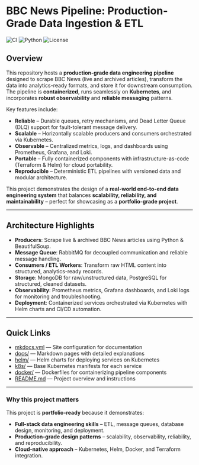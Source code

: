 # BBC News Pipeline: Production-Grade Data Ingestion & ETL
![CI](https://github.com/Rahul-404/bbc_news_etl_pipeline/actions/workflows/publish-docs.yml/badge.svg)
![Python](https://img.shields.io/badge/python-3.11-blue)
![License](https://img.shields.io/github/license/Rahul-404/bbc_news_etl_pipeline)


## Overview

This repository hosts a **production-grade data engineering pipeline** designed to scrape BBC News (live and archived articles), transform the data into analytics-ready formats, and store it for downstream consumption. The pipeline is **containerized**, runs seamlessly on **Kubernetes**, and incorporates **robust observability** and **reliable messaging** patterns.

Key features include:

* **Reliable** – Durable queues, retry mechanisms, and Dead Letter Queue (DLQ) support for fault-tolerant message delivery.
* **Scalable** – Horizontally scalable producers and consumers orchestrated via Kubernetes.
* **Observable** – Centralized metrics, logs, and dashboards using Prometheus, Grafana, and Loki.
* **Portable** – Fully containerized components with infrastructure-as-code (Terraform & Helm) for cloud portability.
* **Reproducible** – Deterministic ETL pipelines with versioned data and modular architecture.

This project demonstrates the design of a **real-world end-to-end data engineering system** that balances **scalability, reliability, and maintainability** – perfect for showcasing as a **portfolio-grade project**.

---

## Architecture Highlights

* **Producers**: Scrape live & archived BBC News articles using Python & BeautifulSoup.
* **Message Queue**: RabbitMQ for decoupled communication and reliable message handling.
* **Consumers / ETL Workers**: Transform raw HTML content into structured, analytics-ready records.
* **Storage**: MongoDB for raw/unstructured data, PostgreSQL for structured, cleaned datasets.
* **Observability**: Prometheus metrics, Grafana dashboards, and Loki logs for monitoring and troubleshooting.
* **Deployment**: Containerized services orchestrated via Kubernetes with Helm charts and CI/CD automation.

<!-- *Optional:* Tracing can be added for end-to-end observability of pipeline execution. -->

---

## Quick Links

* [mkdocs.yml](https://github.com/Rahul-404/bbc_news_etl_pipeline/blob/main/mkdocs.yml) — Site configuration for documentation
* [docs/](https://github.com/Rahul-404/bbc_news_etl_pipeline/tree/main/docs) — Markdown pages with detailed explanations
* [helm/](#) — Helm charts for deploying services on Kubernetes
* [k8s/](#) — Base Kubernetes manifests for each service
* [docker/](#) — Dockerfiles for containerizing pipeline components
* [README.md](https://github.com/Rahul-404/bbc_news_etl_pipeline/blob/main/README.md) — Project overview and instructions

---

### Why this project matters

This project is **portfolio-ready** because it demonstrates:

* **Full-stack data engineering skills** – ETL, message queues, database design, monitoring, and deployment.
* **Production-grade design patterns** – scalability, observability, reliability, and reproducibility.
* **Cloud-native approach** – Kubernetes, Helm, Docker, and Terraform integration.
